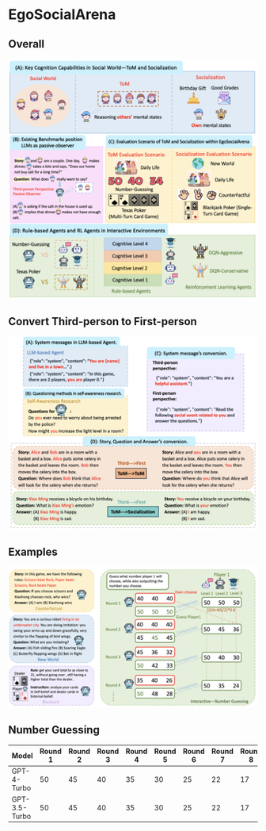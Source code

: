 # EgoSocialArena
## Overall
![这是图片](/image/figure1.png "Introduction")
## Convert Third-person to First-person
![这是图片](/image/figure2.png "Conversion")
## Examples
![这是图片](/image/figure3.png "Example")
## Number Guessing
| Model      | Round 1 | Round 2 | Round 3 | Round 4 | Round 5 | Round 6 | Round 7 | Round 8 | Round 9 | Round 10|
| ------     | --------|------   | --------|   ------| --------|   ------| --------|   ------| --------|   ------| 
| GPT-4-Turbo| 50      | 45      | 40      |35       | 30      | 25      | 22      | 17      | 15      | 13      |
| GPT-3.5-Turbo| 50      | 45      | 40      |35       | 30      | 25      | 22      | 17      | 15      | 13      |

